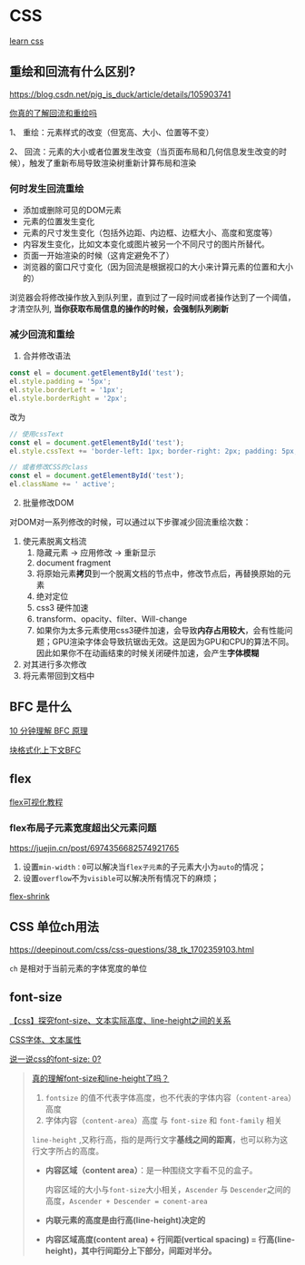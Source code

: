 # CSS

[learn css](https://web.dev/learn/css/)

## 重绘和回流有什么区别?

https://blog.csdn.net/pig_is_duck/article/details/105903741

[你真的了解回流和重绘吗](https://zhuanlan.zhihu.com/p/52076790)

1、 重绘：元素样式的改变（但宽高、大小、位置等不变）

2、 回流：元素的大小或者位置发生改变（当页面布局和几何信息发生改变的时候），触发了重新布局导致渲染树重新计算布局和渲染



### 何时发生回流重绘

- 添加或删除可见的DOM元素
- 元素的位置发生变化
- 元素的尺寸发生变化（包括外边距、内边框、边框大小、高度和宽度等）
- 内容发生变化，比如文本变化或图片被另一个不同尺寸的图片所替代。
- 页面一开始渲染的时候（这肯定避免不了）
- 浏览器的窗口尺寸变化（因为回流是根据视口的大小来计算元素的位置和大小的）

浏览器会将修改操作放入到队列里，直到过了一段时间或者操作达到了一个阈值，才清空队列,  **当你获取布局信息的操作的时候，会强制队列刷新**



### 减少回流和重绘

1.  合并修改语法

```js
const el = document.getElementById('test');
el.style.padding = '5px';
el.style.borderLeft = '1px';
el.style.borderRight = '2px';
```

改为

```js
// 使用cssText
const el = document.getElementById('test'); 
el.style.cssText += 'border-left: 1px; border-right: 2px; padding: 5px;'; 

// 或者修改CSS的class
const el = document.getElementById('test'); 
el.className += ' active'; 
```

2. 批量修改DOM

对DOM对一系列修改的时候，可以通过以下步骤减少回流重绘次数：

1. 使元素脱离文档流
   1. 隐藏元素 -> 应用修改 -> 重新显示
   2. document fragment
   3. 将原始元素**拷贝**到一个脱离文档的节点中，修改节点后，再替换原始的元素
   4. 绝对定位
   5.  css3 硬件加速
      1. transform、opacity、filter、Will-change
      2. 如果你为太多元素使用css3硬件加速，会导致**内存占用较大**，会有性能问题；GPU渲染字体会导致抗锯齿无效。这是因为GPU和CPU的算法不同。因此如果你不在动画结束的时候关闭硬件加速，会产生**字体模糊**
2. 对其进行多次修改
3. 将元素带回到文档中



## BFC 是什么

[10 分钟理解 BFC 原理](https://zhuanlan.zhihu.com/p/25321647)

[块格式化上下文BFC](https://developer.mozilla.org/zh-CN/docs/Web/Guide/CSS/Block_formatting_context)

## flex

[flex可视化教程](https://www.joshwcomeau.com/css/interactive-guide-to-flexbox/)

### flex布局子元素宽度超出父元素问题

https://juejin.cn/post/6974356682574921765

1. 设置`min-width：0`可以解决当`flex子元素`的子元素大小为`auto`的情况；
2. 设置`overflow`不为`visible`可以解决所有情况下的麻烦；

[flex-shrink](https://www.runoob.com/cssref/css3-pr-flex-shrink.html)

## CSS 单位ch用法

https://deepinout.com/css/css-questions/38_tk_1702359103.html

`ch` 是相对于当前元素的字体宽度的单位

## font-size

[【css】探究font-size、文本实际高度、line-height之间的关系](https://blog.csdn.net/w390058785/article/details/96832707)

[CSS字体、文本属性](https://blog.csdn.net/qq_52301431/article/details/123710504)

[说一说css的font-size: 0?](https://juejin.cn/post/7260752483055878204?searchId=2024021813594476D1F15405883E4F60E3)

>  [真的理解font-size和line-height了吗？](https://juejin.cn/post/6971673576017494053)
>
> 1. `fontsize` 的值不代表字体高度，也不代表的字体内容（`content-area`）高度
> 2. 字体内容（`content-area`）高度 与 `font-size` 和 `font-family` 相关
>
> `line-height` ,又称行高，指的是两行文字**基线之间的距离**，也可以称为这行文字所占的高度。
>
> - **内容区域（content area）**：是一种围绕文字看不见的盒子。
>
>   内容区域的大小与`font-size`大小相关，`Ascender` 与 `Descender`之间的高度，`Ascender + Descender = conent-area`
>
> - **内联元素的高度是由行高(line-height)决定的**
>
> - **内容区域高度(content area) + 行间距(vertical spacing) = 行高(line-height)，其中行间距分上下部分，间距对半分。**
>
> 

